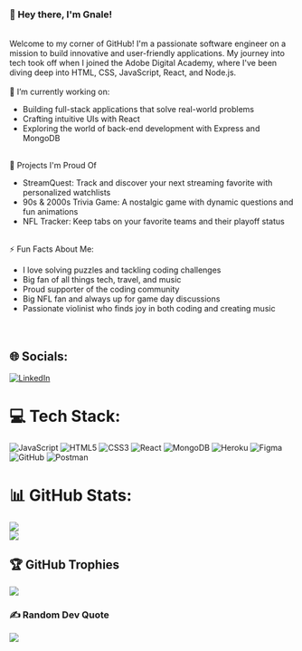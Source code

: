 ### 👋 Hey there, I'm Gnale!<br>
<br>Welcome to my corner of GitHub! I'm a passionate software engineer on a mission to build innovative and user-friendly applications. My journey into tech took off when I joined the Adobe Digital Academy, where I've been diving deep into HTML, CSS, JavaScript, React, and Node.js.<br>
<br>🔭 I’m currently working on:<br>         
- Building full-stack applications that solve real-world problems<br>
- Crafting intuitive UIs with React<br>
- Exploring the world of back-end development with Express and MongoDB<br>

<br>🎯 Projects I'm Proud Of<br>

- StreamQuest: Track and discover your next streaming favorite with personalized watchlists<br>
- 90s & 2000s Trivia Game: A nostalgic game with dynamic questions and fun animations<br>
- NFL Tracker: Keep tabs on your favorite teams and their playoff status<br>

<br>⚡ Fun Facts About Me: <br>
- I love solving puzzles and tackling coding challenges<br>
- Big fan of all things tech, travel, and music<br>
- Proud supporter of the coding community<br>
- Big NFL fan and always up for game day discussions<br>
- Passionate violinist who finds joy in both coding and creating music<br><br><br>


## 🌐 Socials:
[![LinkedIn](https://img.shields.io/badge/LinkedIn-%230077B5.svg?logo=linkedin&logoColor=white)](https://linkedin.com/in/https://www.linkedin.com/in/gnalekourouma/) 

# 💻 Tech Stack:
![JavaScript](https://img.shields.io/badge/javascript-%23323330.svg?style=for-the-badge&logo=javascript&logoColor=%23F7DF1E) ![HTML5](https://img.shields.io/badge/html5-%23E34F26.svg?style=for-the-badge&logo=html5&logoColor=white) ![CSS3](https://img.shields.io/badge/css3-%231572B6.svg?style=for-the-badge&logo=css3&logoColor=white) ![React](https://img.shields.io/badge/react-%2320232a.svg?style=for-the-badge&logo=react&logoColor=%2361DAFB) ![MongoDB](https://img.shields.io/badge/MongoDB-%234ea94b.svg?style=for-the-badge&logo=mongodb&logoColor=white) ![Heroku](https://img.shields.io/badge/heroku-%23430098.svg?style=for-the-badge&logo=heroku&logoColor=white) ![Figma](https://img.shields.io/badge/figma-%23F24E1E.svg?style=for-the-badge&logo=figma&logoColor=white) ![GitHub](https://img.shields.io/badge/github-%23121011.svg?style=for-the-badge&logo=github&logoColor=white) ![Postman](https://img.shields.io/badge/Postman-FF6C37?style=for-the-badge&logo=postman&logoColor=white)
# 📊 GitHub Stats:
![](https://github-readme-stats.vercel.app/api?username=gkourouma&theme=radical&hide_border=false&include_all_commits=false&count_private=true)<br/>
![](https://github-readme-stats.vercel.app/api/top-langs/?username=gkourouma&theme=radical&hide_border=false&include_all_commits=false&count_private=true&layout=compact)

## 🏆 GitHub Trophies
![](https://github-profile-trophy.vercel.app/?username=gkourouma&theme=radical&no-frame=false&no-bg=true&margin-w=4)

### ✍️ Random Dev Quote
![](https://quotes-github-readme.vercel.app/api?type=horizontal&theme=radical)

<!-- Proudly created with GPRM ( https://gprm.itsvg.in ) -->
